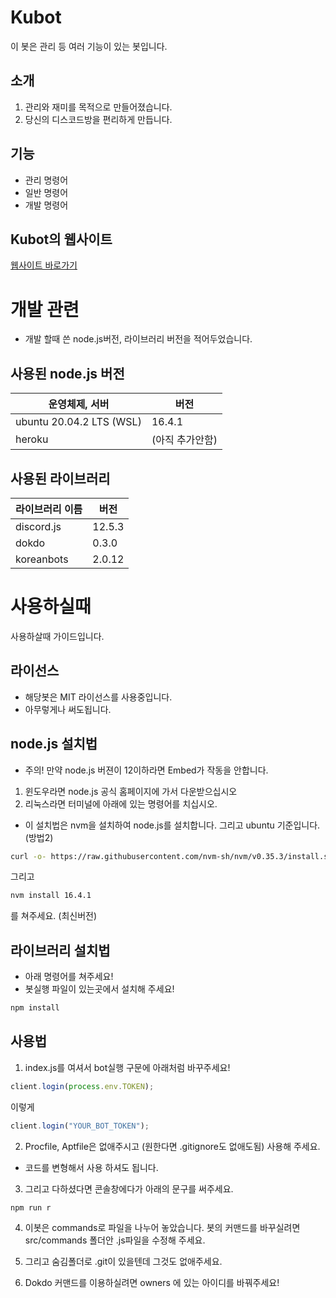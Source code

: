<!-- Kubot의 설명 -->
# Kubot
이 봇은 관리 등 여러 기능이 있는 봇입니다.

## 소개
1. 관리와 재미를 목적으로 만들어졌습니다.
2. 당신의 디스코드방을 편리하게 만듭니다.

## 기능
+ 관리 명령어
+ 일반 명령어
+ 개발 명령어

## Kubot의 웹사이트
[웹사이트 바로가기](https://kubot.netlify.app/)

# 개발 관련
+ 개발 할때 쓴 node.js버전, 라이브러리 버전을 적어두었습니다.

## 사용된 node.js 버전
|운영체제, 서버|버전|
|--|--|
|ubuntu 20.04.2 LTS (WSL)|16.4.1|
|heroku|(아직 추가안함)|

## 사용된 라이브러리
|라이브러리 이름|버전|
|--|--|
|discord.js|12.5.3|
|dokdo|0.3.0|
|koreanbots|2.0.12|


# 사용하실때
사용하살때 가이드입니다.

## 라이선스
- 해당봇은 MIT 라이선스를 사용중입니다.
- 아무렇게나 써도됩니다.

## node.js 설치법
* 주의! 만약 node.js 버젼이 12이하라면 Embed가 작동을 안합니다.
1. 윈도우라면 node.js 공식 홈페이지에 가서 다운받으십시오
2. 리눅스라면 터미널에 아래에 있는 명령어를 치십시오.
* 이 설치법은 nvm을 설치하여 node.js를 설치합니다. 그리고 ubuntu 기준입니다. (방법2)
```bash
curl -o- https://raw.githubusercontent.com/nvm-sh/nvm/v0.35.3/install.sh | bash
```
그리고
```bash
nvm install 16.4.1
```
를 쳐주세요. (최신버전)

## 라이브러리 설치법

* 아래 명령어를 쳐주세요!
* 봇실행 파일이 있는곳에서 설치해 주세요!
```bash
npm install
```

## 사용법
1. index.js를 여셔서 bot실행 구문에 아래처럼 바꾸주세요!
```javascript
client.login(process.env.TOKEN);
```
이렇게
```javascript
client.login("YOUR_BOT_TOKEN");
```

2. Procfile, Aptfile은 없애주시고 (원한다면 .gitignore도 없애도됨) 사용해 주세요.

+ 코드를 변형해서 사용 하셔도 됩니다.

3. 그리고 다하셨다면 콘솔창에다가 아래의 문구를 써주세요.
```
npm run r
```
4. 이봇은 commands로 파일을 나누어 놓았습니다. 봇의 커맨드를 바꾸실려면 src/commands 폴더안 .js파일을 수정해 주세요.

5. 그리고 숨김폴더로 .git이 있을텐데 그것도 없애주세요.

6. Dokdo 커맨드를 이용하실려면 owners 에 있는 아이디를 바꿔주세요!